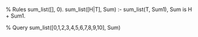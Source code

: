 % Rules
sum_list([], 0).
sum_list([H|T], Sum) :-
   sum_list(T, Sum1), Sum is H + Sum1.

% Query
sum_list([0,1,2,3,4,5,6,7,8,9,10], Sum)
